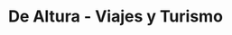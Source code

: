 ---
title: "De Altura - Viajes y Turismo"
url: /salta/de-altura-viajes-y-turismo/
shop: agencia de viajes
---